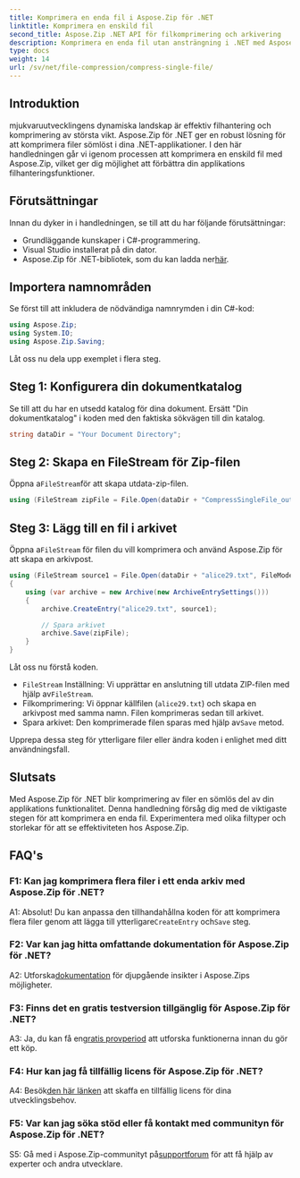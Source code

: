 ```yaml
---
title: Komprimera en enda fil i Aspose.Zip för .NET
linktitle: Komprimera en enskild fil
second_title: Aspose.Zip .NET API för filkomprimering och arkivering
description: Komprimera en enda fil utan ansträngning i .NET med Aspose.Zip. Följ vår steg-för-steg-guide för effektiv filhantering.
type: docs
weight: 14
url: /sv/net/file-compression/compress-single-file/
---
```

## Introduktion

mjukvaruutvecklingens dynamiska landskap är effektiv filhantering och komprimering av största vikt. Aspose.Zip för .NET ger en robust lösning för att komprimera filer sömlöst i dina .NET-applikationer. I den här handledningen går vi igenom processen att komprimera en enskild fil med Aspose.Zip, vilket ger dig möjlighet att förbättra din applikations filhanteringsfunktioner.

## Förutsättningar

Innan du dyker in i handledningen, se till att du har följande förutsättningar:

- Grundläggande kunskaper i C#-programmering.
- Visual Studio installerat på din dator.
-  Aspose.Zip för .NET-bibliotek, som du kan ladda ner[här](https://releases.aspose.com/zip/net/).

## Importera namnområden

Se först till att inkludera de nödvändiga namnrymden i din C#-kod:

```csharp
using Aspose.Zip;
using System.IO;
using Aspose.Zip.Saving;
```

Låt oss nu dela upp exemplet i flera steg.

## Steg 1: Konfigurera din dokumentkatalog

Se till att du har en utsedd katalog för dina dokument. Ersätt "Din dokumentkatalog" i koden med den faktiska sökvägen till din katalog.

```csharp
string dataDir = "Your Document Directory";
```

## Steg 2: Skapa en FileStream för Zip-filen

 Öppna a`FileStream`för att skapa utdata-zip-filen.

```csharp
using (FileStream zipFile = File.Open(dataDir + "CompressSingleFile_out.zip", FileMode.Create))
```

## Steg 3: Lägg till en fil i arkivet

 Öppna a`FileStream` för filen du vill komprimera och använd Aspose.Zip för att skapa en arkivpost.

```csharp
using (FileStream source1 = File.Open(dataDir + "alice29.txt", FileMode.Open, FileAccess.Read))
{
    using (var archive = new Archive(new ArchiveEntrySettings()))
    {
        archive.CreateEntry("alice29.txt", source1);

        // Spara arkivet
        archive.Save(zipFile);
    }
}
```

Låt oss nu förstå koden.

- `FileStream` Inställning: Vi upprättar en anslutning till utdata ZIP-filen med hjälp av`FileStream`.
- Filkomprimering: Vi öppnar källfilen (`alice29.txt`) och skapa en arkivpost med samma namn. Filen komprimeras sedan till arkivet.
-  Spara arkivet: Den komprimerade filen sparas med hjälp av`Save` metod.

Upprepa dessa steg för ytterligare filer eller ändra koden i enlighet med ditt användningsfall.

## Slutsats

Med Aspose.Zip för .NET blir komprimering av filer en sömlös del av din applikations funktionalitet. Denna handledning försåg dig med de viktigaste stegen för att komprimera en enda fil. Experimentera med olika filtyper och storlekar för att se effektiviteten hos Aspose.Zip.

## FAQ's

### F1: Kan jag komprimera flera filer i ett enda arkiv med Aspose.Zip för .NET?

A1: Absolut! Du kan anpassa den tillhandahållna koden för att komprimera flera filer genom att lägga till ytterligare`CreateEntry` och`Save` steg.

### F2: Var kan jag hitta omfattande dokumentation för Aspose.Zip för .NET?

 A2: Utforska[dokumentation](https://reference.aspose.com/zip/net/) för djupgående insikter i Aspose.Zips möjligheter.

### F3: Finns det en gratis testversion tillgänglig för Aspose.Zip för .NET?

 A3: Ja, du kan få en[gratis provperiod](https://releases.aspose.com/) att utforska funktionerna innan du gör ett köp.

### F4: Hur kan jag få tillfällig licens för Aspose.Zip för .NET?

 A4: Besök[den här länken](https://purchase.aspose.com/temporary-license/) att skaffa en tillfällig licens för dina utvecklingsbehov.

### F5: Var kan jag söka stöd eller få kontakt med communityn för Aspose.Zip för .NET?

 S5: Gå med i Aspose.Zip-communityt på[supportforum](https://forum.aspose.com/c/zip/37) för att få hjälp av experter och andra utvecklare.